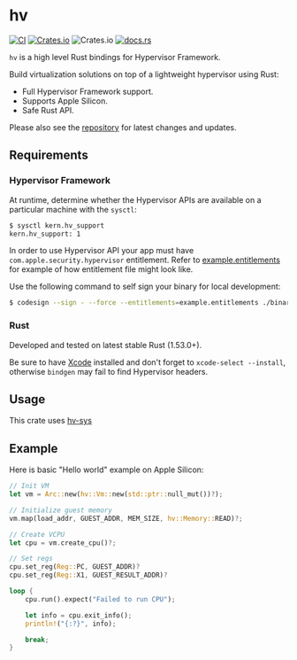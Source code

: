 # hv

[![CI](https://github.com/cloud-hypervisor/hypervisor-framework/actions/workflows/ci.yml/badge.svg?branch=main)](https://github.com/cloud-hypervisor/hypervisor-framework/actions/workflows/ci.yml)
[![Crates.io](https://img.shields.io/crates/v/hv)](https://crates.io/crates/hv)
![Crates.io](https://img.shields.io/crates/l/hv)
[![docs.rs](https://img.shields.io/docsrs/hv)](https://docs.rs/hv/)

`hv` is a high level Rust bindings for Hypervisor Framework.

Build virtualization solutions on top of a lightweight hypervisor using Rust:
- Full Hypervisor Framework support.
- Supports Apple Silicon.
- Safe Rust API.

Please also see the [repository](https://github.com/cloud-hypervisor/hypervisor-framework) for latest changes and updates.

## Requirements

### Hypervisor Framework

At runtime, determine whether the Hypervisor APIs are available on a particular machine with the `sysctl`:

```bash
$ sysctl kern.hv_support
kern.hv_support: 1
```

In order to use Hypervisor API your app must have `com.apple.security.hypervisor` entitlement.
Refer to [example.entitlements](example.entitlements) for example of how entitlement file might look like.

Use the following command to self sign your binary for local development:

```bash
$ codesign --sign - --force --entitlements=example.entitlements ./binary
```

### Rust

Developed and tested on latest stable Rust (1.53.0+).

Be sure to have [Xcode](https://developer.apple.com/xcode/) installed and don't forget to `xcode-select --install`,
otherwise `bindgen` may fail to find Hypervisor headers.

## Usage

This crate uses [hv-sys](https://crates.io/crates/hv-sys)

## Example

Here is basic "Hello world" example on Apple Silicon:
```rust
// Init VM
let vm = Arc::new(hv::Vm::new(std::ptr::null_mut())?);

// Initialize guest memory
vm.map(load_addr, GUEST_ADDR, MEM_SIZE, hv::Memory::READ)?;

// Create VCPU
let cpu = vm.create_cpu()?;

// Set regs
cpu.set_reg(Reg::PC, GUEST_ADDR)?
cpu.set_reg(Reg::X1, GUEST_RESULT_ADDR)?

loop {
    cpu.run().expect("Failed to run CPU");

    let info = cpu.exit_info();
    println!("{:?}", info);

    break;
}
```
